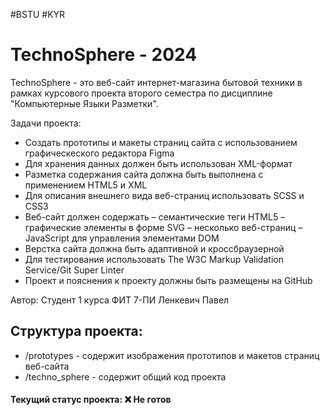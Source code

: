 #BSTU #KYR

# TechnoSphere - 2024
TechnoSphere - это веб-сайт интернет-магазина бытовой техники в рамках курсового проекта второго семестра по дисциплине "Компьютерные Языки Разметки". 

Задачи проекта:
* Создать прототипы и макеты страниц сайта с использованием графическеского редактора Figma
* Для хранения данных должен быть использован XML-формат
* Разметка содержания сайта должна быть выполнена с применением HTML5 и XML
* Для описания внешнего вида веб-страниц использовать SCSS и CSS3
* Веб-сайт должен содержать
  – семантические теги HTML5
  – графические элементы в форме SVG
  – несколько веб-страниц
  – JavaScript для управления элементами DOM
* Верстка сайта должна быть адаптивной и кроссбраузерной
* Для тестирования использовать The W3C Markup Validation Service/Git Super Linter
* Проект и пояснения к проекту должны быть размещены на GitHub


Автор: Студент 1 курса ФИТ 7-ПИ Ленкевич Павел

## Структура проекта:
* /prototypes       - содержит изображения прототипов и макетов страниц веб-сайта
* /techno_sphere    - содержит общий код проекта

#### Текущий статус проекта: ❌ Не готов
